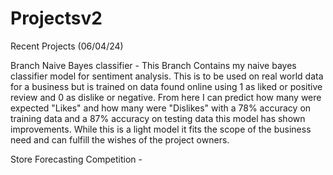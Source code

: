 # Projectsv2
Recent Projects (06/04/24)

Branch
Naive Bayes classifier - This Branch Contains my naive bayes classifier model for sentiment analysis. This is to be used on real world data for a business but is trained on data found online using 1 as liked or positive review and 0 as dislike or negative. From here I can predict how many were expected "Likes" and how many were "Dislikes" with a 78% accuracy on training data and a 87% accuracy on testing data this model has shown improvements. While this is a light model it fits the scope of the business need and can fulfill the wishes of the project owners. 

Store Forecasting Competition - 

